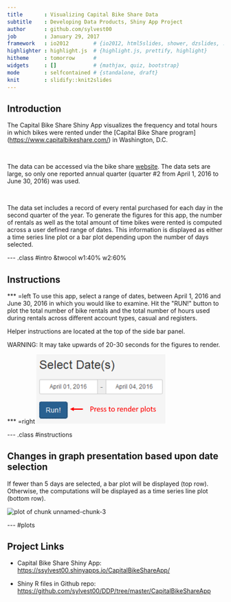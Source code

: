 ```yaml
---
title       : Visualizing Capital Bike Share Data
subtitle    : Developing Data Products, Shiny App Project
author      : github.com/sylvest00
job         : January 29, 2017
framework   : io2012        # {io2012, html5slides, shower, dzslides, ...}
highlighter : highlight.js  # {highlight.js, prettify, highlight}
hitheme     : tomorrow      # 
widgets     : []            # {mathjax, quiz, bootstrap}
mode        : selfcontained # {standalone, draft}
knit        : slidify::knit2slides
---
```


<style>
.title-slide {
  background-color: #FFFFFF;
  h2{color: #FFFFFF;}
}
</style>


## Introduction
The Capital Bike Share Shiny App visualizes the frequency and total hours in which 
bikes were rented under the [Capital Bike Share program] (https://www.capitalbikeshare.com/) in Washington, D.C.

<br/>

The data can be accessed via the bike share [website](https://www.capitalbikeshare.com/system-data). The data sets are
large, so only one reported annual quarter (quarter #2 from April 1, 2016 to
June 30, 2016) was used.

<br/>

The data set includes a record of every rental purchased for each day in the second quarter of the year.
To generate the figures for this app, the number of rentals as well as the total amount of time bikes were rented is computed across 
a user defined range of dates. This information is displayed as either a time series line plot or a bar plot depending upon
the number of days selected.

--- .class #intro &twocol w1:40% w2:60%

## Instructions
*** =left
To use this app, select a range of dates, between April 1, 2016 and June 30, 2016
in which you would like to examine. Hit the "RUN!" button to plot the total
number of bike rentals and the total number of hours used during rentals across
different account types, casual and registers.

Helper instructions are located at the top of the side bar panel.

<span class = 'red'>WARNING: It may take upwards of 20-30 seconds for the figures to render.</span>

*** =right
<img width=300px src="run_button2.png"></img>

--- .class #instructions

## Changes in graph presentation based upon date selection


If fewer than 5 days are selected, a bar plot will be displayed (top row). Otherwise, the computations
will be displayed as a time series line plot (bottom row).



<img src="assets/fig/unnamed-chunk-3-1.png" title="plot of chunk unnamed-chunk-3" alt="plot of chunk unnamed-chunk-3" style="display: block; margin: auto;" />

--- #plots

## Project Links

- Capital Bike Share Shiny App:<br/>
https://ssylvest00.shinyapps.io/CapitalBikeShareApp/

- Shiny R files in Github repo:<br/>
https://github.com/sylvest00/DDP/tree/master/CapitalBikeShareApp
